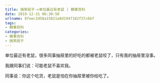 ```yaml
---
title: 搞笑段子->单位最近有老鼠 | 糗事百科
date: 2019-12-31 06:30:58
urlname: 0feec3d58a15821a0d1947182f37c6bf
tags: 
- 糗事百科
categories:
- 糗事百科
- 搞笑段子
---
```

单位最近有老鼠，很多同事抽屉里的好吃的都被老鼠咬了，只有我的抽屉里没事。

我跟同事们说：可能老鼠不喜欢我。

同事说：你这个吃货，老鼠是怕在你抽屉里被你给吃了。


